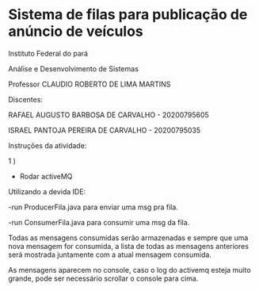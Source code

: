 # Sistema de filas para publicação de anúncio de veículos

Instituto Federal do pará

Análise e Desenvolvimento de Sistemas

Professor CLAUDIO ROBERTO DE LIMA MARTINS

Discentes:

RAFAEL AUGUSTO BARBOSA DE CARVALHO - 20200795605

ISRAEL PANTOJA PEREIRA DE CARVALHO - 20200795035

Instruções da atividade:

1 )

- Rodar activeMQ

Utilizando a devida IDE: 

-run ProducerFila.java para enviar uma msg pra fila.

-run ConsumerFila.java para consumir uma msg da fila.

Todas as mensagens consumidas serão armazenadas e sempre que uma nova mensagem for consumida, a lista de todas as mensagens anteriores será mostrada juntamente com a atual mensagem consumida.

As mensagens aparecem no console, caso o log do activemq esteja muito grande, pode ser necessário scrollar o console para cima.
